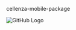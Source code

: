 cellenza-mobile-package

![GitHub Logo](https://fromzerotohero.visualstudio.com/_apis/public/build/definitions/16acc3c4-46a0-40af-a856-aca07d783f76/5/badge)